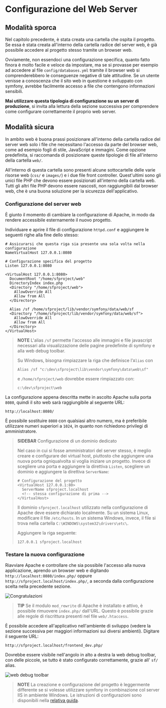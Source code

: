 Configurazione del Web Server
=============================

Modalità sporca
---------------

Nel capitolo precedente, è stata creata una cartella che ospita il progetto.
Se essa è stata creata all'interno della cartella radice del server web,
è già possibile accedere al progetto stesso tramite un browser web.

Ovviamente, non essendoci una configurazione specifica, quanto fatto finora è molto facile 
e veloce da impostare, ma se si provasse per esempio ad accedere al file `config/databases.yml` 
tramite il browser web si comprenderebbero le conseguenze negative di tale attitudine.
Se un utente venisse a conoscenza che il sito web in questione è sviluppato 
con symfony, avrebbe facilmente accesso a file che contengono informazioni sensibili.

**Mai utilizzare questa tipologia di configurazione su un server di produzione**,
si invita alla lettura della sezione successiva per comprendere come configurare
correttamente il proprio web server. 

Modalità sicura
----------------

In ambito web è buona prassi posizionare all'interno della cartella radice del
server web solo i file che necessitano l'accesso da parte del browser web, come
ad esempio fogli di stile, JavaScript e immagini.
Come opzione predefinita, si raccomanda di posizionare queste tipologie di file all'interno
della cartella `web/`.

All'interno di questa cartella sono presenti alcune sottocartelle delle varie 
risorse web (`css/` e `images/`) e i due file front controller.
Quest'ultimi sono gli unici file PHP che devono essere posizionati all'interno 
della cartella web. Tutti gli altri file PHP devono essere nascosti, non raggiungibili
dal browser web, che è una buona soluzione per la sicurezza dell'applicativo.

### Configurazione del server web

È giunto il momento di cambiare la configurazione di Apache, in modo
da rendere accessibile esternamente il nuovo progetto.

Individuare e aprire il file di configurazione `httpd.conf` e aggiungere le seguenti
righe alla fine dello stesso:

    # Assicurarsi che questa riga sia presente una sola volta nella configurazione
    NameVirtualHost 127.0.0.1:8080

    # Configurazione specifica del progetto
    Listen 127.0.0.1:8080

    <VirtualHost 127.0.0.1:8080>
      DocumentRoot "/home/sfproject/web"
      DirectoryIndex index.php
      <Directory "/home/sfproject/web">
        AllowOverride All
        Allow from All
      </Directory>

      Alias /sf /home/sfproject/lib/vendor/symfony/data/web/sf
      <Directory "/home/sfproject/lib/vendor/symfony/data/web/sf">
        AllowOverride All
        Allow from All
      </Directory>
    </VirtualHost>


>**NOTE**
>L'alias `/sf` permette l'accesso alle immagini e file javascript necessari
>alla visualizzazione delle pagine predefinite di symfony e alla web debug toolbar.
>
>Su Windows, bisogna rimpiazzare la riga che definisce l'`Alias` con
>
>     Alias /sf "c:\dev\sfproject\lib\vendor\symfony\data\web\sf"
>
>e `/home/sfproject/web` dovrebbe essere rimpiazzato con:
>
>     c:\dev\sfproject\web

La configurazione appena descritta mette in ascolto Apache sulla porta `8080`,
quindi il sito web sarà raggiungibile al seguente URL:

    http://localhost:8080/

È possibile sostituire `8080` con qualsiasi altro numero, ma è preferibile utilizzare
numeri superiori a `1024`, in quanto non richiedono privilegi di amministratore.

>**SIDEBAR**
>Configurazione di un dominio dedicato
>
>Nel caso in cui si fosse amministratori del server stesso, è meglio 
>creare e configurare dei virtual host, piuttosto che aggiungere una nuova porta 
>ogniqualvolta si voglia iniziare un progetto. Invece di scegliere una porta e
>aggiungere la direttiva `Listen`, scegliere un dominio e aggiungere la direttiva
>`ServerName`:
>
>     # Configurazione del progetto
>     <VirtualHost 127.0.0.1:80>
>       ServerName sfproject.localhost
>       <!-- stessa configurazione di prima -->
>     </VirtualHost>
>
>Il dominio `sfproject.localhost` utilizzato nella configurazione di Apache
>deve essere dichiarato localmente. Su un sistema Linux, modificare il file `/etc/hosts`.
>In un sistema Windows, invece, il file si trova nella cartella `C:\WINDOWS\system32\drivers\etc\`.
>
>Aggiungere la riga seguente:
>
>     127.0.0.1 sfproject.localhost

### Testare la nuova configurazione 

Riavviare Apache e controllare che sia possibile l'accesso alla nuova applicazione,
aprendo un browser web e digitando `http://localhost:8080/index.php/` oppure
`http://sfproject.localhost/index.php/`, a seconda dalla configurazione scelta
nella precedente sezione.

![Congratulazioni](http://www.symfony-project.org/images/jobeet/1_2/01/congratulations.png)

>**TIP**
>Se il modulo `mod_rewrite` di Apache è installato e attivo, è possibile rimuovere
>`index.php/` dall'URL. Questo è possibile grazie alle regole di riscrittura presenti nel file
>`web/.htaccess`.

È possibile accedere all'applicativo nell'ambiente di sviluppo (vedere la 
sezione successiva per maggiori informazioni sui diversi ambienti). Digitare il
seguente URL:

    http://sfproject.localhost/frontend_dev.php/

Dovrebbe essere visibile nell'angolo in alto a destra la web debug toolbar, con 
delle piccole, se tutto è stato configurato correttamente,
grazie all' `sf/` alias.

![web debug toolbar](http://www.symfony-project.org/images/jobeet/1_2/01/web_debug_toolbar.png)

>**NOTE**
>La creazione e configurazione del progetto è leggermente differente se si volesse
>utilizzare symfony in combinazione col server IIS in ambiente Windows.
>Le istruzioni di configurazioni sono disponibili nella 
>[relativa guida](http://www.symfony-project.com/cookbook/1_0/web_server_iis).
